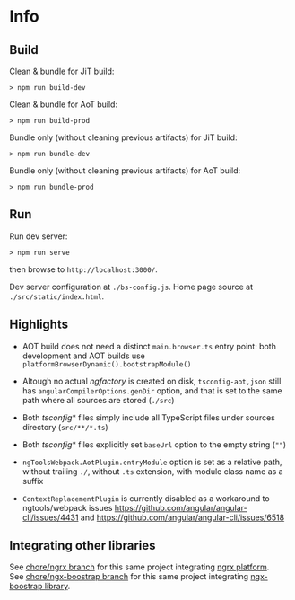 # Info

## Build

Clean & bundle for JiT build:

```shell
> npm run build-dev
```

Clean & bundle for AoT build:

```shell
> npm run build-prod
```

Bundle only (without cleaning previous artifacts) for JiT build:

```shell
> npm run bundle-dev
```

Bundle only (without cleaning previous artifacts) for AoT build:

```shell
> npm run bundle-prod
```

## Run

Run dev server:

```shell
> npm run serve
```

then browse to `http://localhost:3000/`.

Dev server configuration at `./bs-config.js`.
Home page source at `./src/static/index.html`.

## Highlights

* AOT build does not need a distinct `main.browser.ts` entry point: both 
development and AOT builds use `platformBrowserDynamic().bootstrapModule()`

* Altough no actual *ngfactory* is created on disk, `tsconfig-aot,json` still 
has `angularCompilerOptions.genDir` option, and that is set to the same path 
where all sources are stored (`./src`)

* Both *tsconfig** files simply include all TypeScript files under sources 
directory (`src/**/*.ts`)

* Both *tsconfig** files explicitly set `baseUrl` option to the empty string
(`""`)

* `ngToolsWebpack.AotPlugin.entryModule` option is set as a relative path, 
without trailing `./`, without `.ts` extension, with module class name as a suffix

* `ContextReplacementPlugin` is currently disabled as a workaround to 
ngtools/webpack issues https://github.com/angular/angular-cli/issues/4431 and 
https://github.com/angular/angular-cli/issues/6518

## Integrating other libraries

See [chore/ngrx branch](https://github.com/BrainCrumbz/ngtools-webpack-demo/tree/chore/ngrx) for this same project integrating [ngrx platform](https://github.com/ngrx/platform).  
See [chore/ngx-boostrap branch](https://github.com/BrainCrumbz/ngtools-webpack-demo/tree/chore/ngx-boostrap) for this same project integrating [ngx-boostrap library](https://github.com/valor-software/ngx-bootstrap).
